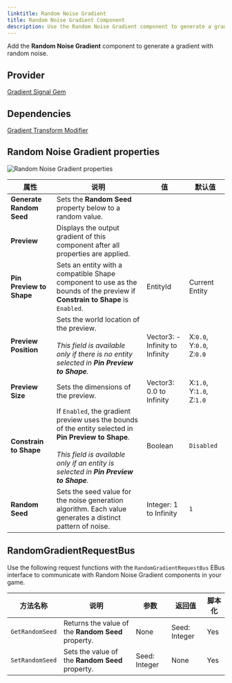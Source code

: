 ```yaml
---
linktitle: Random Noise Gradient
title: Random Noise Gradient Component
description: Use the Random Noise Gradient component to generate a gradient from a random noise algorithm in Open 3D Engine (O3DE).
---
```


Add the **Random Noise Gradient** component to generate a gradient with random noise.

## Provider

[Gradient Signal Gem](/docs/user-guide/gems/reference/utility/gradient-signal)

## Dependencies ##

[Gradient Transform Modifier](/docs/user-guide/components/reference/gradient-modifiers/gradient-transform-modifier)

## Random Noise Gradient properties

![Random Noise Gradient properties](/images/user-guide/components/reference/gradients/random-noise-gradient-component.png)

| 属性 | 说明 | 值 | 默认值 |
|-|-|-|-|
| **Generate Random Seed** | Sets the **Random Seed** property below to a random value. | | |
| **Preview** | Displays the output gradient of this component after all properties are applied. | | |
| **Pin Preview to Shape** | Sets an entity with a compatible Shape component to use as the bounds of the preview if **Constrain to Shape** is `Enabled`. | EntityId | Current Entity |
| **Preview Position** | Sets the world location of the preview.<br> <br>*This field is available only if there is no entity selected in **Pin Preview to Shape**.* | Vector3: -Infinity to Infinity | X:`0.0`, Y:`0.0`, Z:`0.0` |
| **Preview Size** | Sets the dimensions of the preview. | Vector3: 0.0 to Infinity | X:`1.0`, Y:`1.0`, Z:`1.0` |
| **Constrain to Shape** | If `Enabled`, the gradient preview uses the bounds of the entity selected in **Pin Preview to Shape**.<br> <br>*This field is available only if an entity is selected in **Pin Preview to Shape**.* | Boolean | `Disabled` |
| **Random Seed** | Sets the seed value for the noise generation algorithm. Each value generates a distinct pattern of noise. | Integer: 1 to Infinity | `1` |

## RandomGradientRequestBus

Use the following request functions with the `RandomGradientRequestBus` EBus interface to communicate with Random Noise Gradient components in your game.

| 方法名称 | 说明 | 参数 | 返回值 | 脚本化 |
|-|-|-|-|-|
| `GetRandomSeed` | Returns the value of the **Random Seed** property. | None | Seed: Integer | Yes |
| `SetRandomSeed` | Sets the value of the **Random Seed** property. | Seed: Integer | None | Yes |
